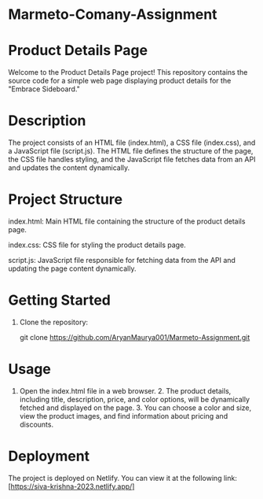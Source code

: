 # Marmeto-Comany-Assignment

# Product Details Page

Welcome to the Product Details Page project! This repository contains the source code for a simple web page displaying product details for the "Embrace Sideboard."


# Description

The project consists of an HTML file (index.html), a CSS file (index.css), and a JavaScript file (script.js). The HTML file defines the structure of the page, the CSS file handles styling, and the JavaScript file fetches data from an API and updates the content dynamically.


# Project Structure

index.html: Main HTML file containing the structure of the product details page.

index.css: CSS file for styling the product details page.

script.js: JavaScript file responsible for fetching data from the API and updating the page content dynamically.



# Getting Started 

1. Clone the repository:

     git clone https://github.com/AryanMaurya001/Marmeto-Assignment.git


# Usage 

1. Open the index.html file in a web browser. 2. The product details, including title, description, price, and color options, will be dynamically fetched and displayed on the page. 3. You can choose a color and size, view the product images, and find information about pricing and discounts.


# Deployment

The project is deployed on Netlify. You can view it at the following link: [https://siva-krishna-2023.netlify.app/]

